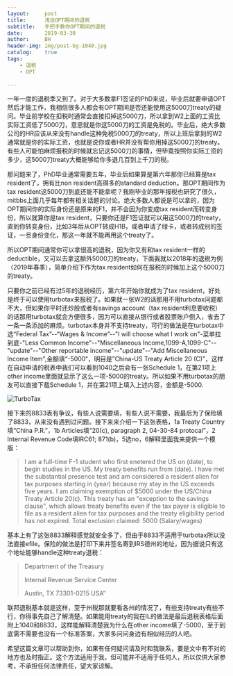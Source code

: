 ```yaml
---
layout:     post
title:      浅谈OPT期间的退税
subtitle:   手把手教你OPT期间的退税
date:       2019-03-30
author:     BH
header-img: img/post-bg-1040.jpg
catalog:    true
tags:       
    - 退税
    - OPT
  
---
```


一年一度的退税季又到了。对于大多数拿F1签证的PhD来说，毕业后就要申请OPT然后才能工作，我相信很多人都会有OPT期间是否还能使用这5000刀treaty的疑问。毕业前学校在扣税时通常会直接扣掉这5000刀，所以拿到W2上面的工资比实际工资低了5000刀，意思就是你这5000刀的工资是免税的。毕业后，绝大多数公司的HR应该从来没有handle这种免税5000刀的treaty，所以上班后拿到的W2通常就是你的实际工资，也就是说你或者HR并没有帮你用掉这5000刀的treaty。有些人可能怕麻烦报税的时候就忘记这5000刀的事情，但毕竟按照你实际工资的多少，这5000刀treaty大概能够给你多退几百到上千刀的税。

那问题来了，PhD毕业通常需要五年，毕业后如果算是第六年那你已经算是tax resident了，拥有比non resident高得多的standard deduction。那OPT期间作为tax resident这5000刀到底还能不能拿呢？我刚毕业的那年报税也研究了很久，mitbbs上面几乎每年都有相关话题的讨论。绝大多数人都说是可以拿的，因为OPT期间你的实际身份还是原来的F1，并不会因为你变成tax resident而转变身份，所以就算你是tax resident，只要你还是F1签证就可以用这5000刀的treaty，直到你转变身份，比如3年后从OPT转成H1B，或者申请了绿卡，或者转成别的签证，一旦身份变化，那这一年就不能再用这个treaty了。

所以OPT期间通常你可以拿很高的退税，因为你又有和tax resident一样的deductible，又可以去拿这额外5000刀的treaty，下面我就以2018年的退税为例（2019年春季），简单介绍下作为tax resident如何在报税的时候加上这个5000刀的treaty。

只要你之前已经有过5年的退税经历，第六年开始你就成为了tax resident，好处是终于可以使用turbotax来报税了。如果就一张W2的话那用不用turbotax问题都不大，但如果你平时还炒股或者有savings account（tax resident利息要收税）的话那用turbotax就会方便很多，因为可以直接从银行或者股票账户倒入，省去了一条一条添加的麻烦。turbotax本身并不支持treaty，可行的做法是在turbotax中选“Federal Tax”--“Wages & Income”--"I will choose what I work on"-菜单拉到底-"Less Common Income"--"Miscellaneous Income,1099-A,1099-C"--"update"--"Other reportable income"--"update"--"Add Miscellaneous Income Item",金额填“-5000“，明目是”China-US Treaty Article 20 (C)”，这样在自动申请的税表中我们可以看到1040之后会有一张Schedule 1，在第21项上other income里面就显示了这么一项-5000的treaty。所以如果不用turbotax的朋友可以直接下载Schedule 1，并在第21项上填入上述内容，金额是-5000.

![TurboTax](https://ws3.sinaimg.cn/large/006tKfTcly1g1lfzj70zcj30p60e0dh2.jpg)

接下来的8833表有争议，有些人说需要填，有些人说不需要，我最后为了保险填了8833，从来没有遇到过问题。接下来来介绍一下这张表格，1a Treaty Country填“China P.R.”，1b Articles填“20(c), paragraph 2, 04-30-84 protocal”，2 Internal Revenue Code填IRC61; 871(b)，5选no，6解释里面我来提供一个模版：
>I am a full-time F-1 student who first enetered the US on (date), to begin studies in the US. My treaty benefits run from (date). I have met the substantial presence test and am considered a resident alien for tax purposes starting in (year) because my stay in the US exceeds five years.
I am claiming exemption of $5000 under the US/China Treaty Article 20(c). This treaty has an "exception to the savings clause", which allows treaty benefits even if the tax payer is eligible to file as a resident alien for tax purposes and the treaty eligibility period has not expired.
Total exclusion claimed: 5000 (Salary/wages)

基本上有了这张8833解释感觉就安全多了，但由于8833不适用于turbotax所以没法直接efile。保险的做法是打印下来并签名寄到IRS德州的地址，因为据说只有这个地址能够handle这种treaty退税：
>Department of the Treasury 
>
>Internal Revenue Service Center 
>
>Austin, TX 73301-0215 USA”

联邦退税基本就是这样，至于州税那就要看各州的情况了，有些支持treaty有些不行，你得事先自己了解清楚。如果能用treaty的我在IL的做法是最后退税表格后面附上1040和8833，这样能解释清楚我为什么在other income填了-5000，至于到底需不需要也没有一个标准答案，大家多问问身边有相似经历的人吧。

希望这篇文章可以帮助到你，如果有任何疑问请及时和我联系，要是文中有不对的地方也及时指正。这个方法适用于我，但可能并不适用于任何人，所以仅供大家参考，不承担任何法律责任，望大家谅解。